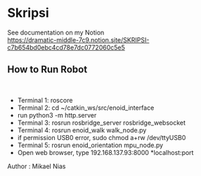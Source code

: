 # Skripsi

See documentation on my Notion
<br>
https://dramatic-middle-7c9.notion.site/SKRIPSI-c7b654bd0ebc4cd78e7dc0772060c5e5
<br>
## How to Run Robot
<br>
<ul>
  <li>Terminal 1: roscore</li>
  <li>Terminal 2: cd ~/catkin_ws/src/enoid_interface</li>
  <li>run python3 -m http.server</li>
  <li>Terminal 3: rosrun rosbridge_server rosbridge_websocket</li>
  <li>Terminal 4: rosrun enoid_walk walk_node.py</li>
  <li>if permission USB0 error, sudo chmod a+rw /dev/ttyUSB0</li>
  <li>Terminal 5: rosrun enoid_orientation mpu_node.py</li>
  <li>Open web browser, type 192.168.137.93:8000 *localhost:port</li>
</ul>

Author : Mikael Nias

